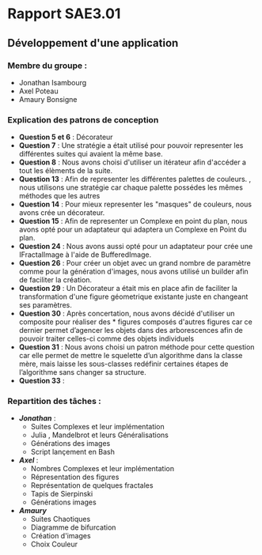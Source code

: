 # Rapport SAE3.01
## Développement d'une application
### Membre du groupe :
- Jonathan Isambourg
- Axel Poteau
- Amaury Bonsigne  

### Explication des patrons de conception  
- **Question 5 et 6** : Décorateur
- **Question 7** : Une stratégie a était utilisé pour pouvoir representer
les différentes suites qui avaient la même base.
- **Question 8** : Nous avons choisi d'utiliser un itérateur afin
  d'accéder a tout les élèments de la suite.
- **Question 13** : Afin de representer les différentes palettes de couleurs.
, nous utilisons une stratégie car chaque palette possédes les mêmes méthodes que les autres
- **Question 14** : Pour mieux representer les "masques" de couleurs, nous avons crée un 
décorateur.
- **Question 15** : Afin de representer un Complexe en point du plan, nous avons opté
pour un adaptateur qui adaptera un Complexe en Point du plan.
- **Question 24** : Nous avons aussi opté pour un adaptateur pour crée une IFractalImage
à l'aide de BufferedImage.
- **Question 26** : Pour créer un objet avec un grand nombre de paramètre comme pour la 
génération d'images, nous avons utilisé un builder afin de faciliter la création.
- **Question 29** : Un Décorateur a était mis en place afin de faciliter la transformation
d'une figure géometrique existante juste en changeant ses paramètres.
- **Question 30** : Après concertation, nous avons décidé d'utiliser un composite pour réaliser des *
figures composés d'autres figures car ce dernier permet d’agencer les objets dans des arborescences afin de 
pouvoir traiter celles-ci comme des objets individuels
- **Question 31** : Nous avons choisi un patron méthode pour cette question car
elle permet de mettre le squelette d’un algorithme dans la classe mère, 
mais laisse les sous-classes redéfinir certaines étapes de l’algorithme sans changer sa structure.
- **Question 33** :

### Repartition des tâches :

- ***Jonathan*** :
  - Suites Complexes et leur implémentation
  - Julia , Mandelbrot et leurs Généralisations
  - Générations des images 
  - Script lançement en Bash
- ***Axel*** :
  - Nombres Complexes et leur implémentation
  - Répresentation des figures
  - Représentation de quelques fractales
  - Tapis de Sierpinski
  - Générations images
- ***Amaury***
  - Suites Chaotiques
  - Diagramme de bifurcation
  - Création d'images
  - Choix Couleur